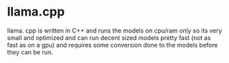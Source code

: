 # llama.cpp
 llama. cpp is written in C++ and runs the models on cpu/ram only so its very small and optimized and can run decent sized models pretty fast (not as fast as on a gpu) and requires some conversion done to the models before they can be run.

